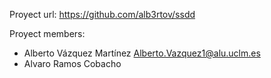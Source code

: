 Proyect url: https://github.com/alb3rtov/ssdd

Proyect members:
- Alberto Vázquez Martínez <Alberto.Vazquez1@alu.uclm.es>
- Alvaro Ramos Cobacho
